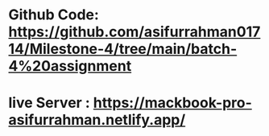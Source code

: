 # Github Code: https://github.com/asifurrahman01714/Milestone-4/tree/main/batch-4%20assignment

# live Server : https://mackbook-pro-asifurrahman.netlify.app/